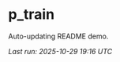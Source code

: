 # p_train

Auto-updating README demo.

<!--START_SECTION:status-->
_Last run: 2025-10-29 19:16 UTC_
<!--END_SECTION:status-->





















































































































































































































































































































































































































































































































































































































































































































































































































































































































































































































































































































































































































































































































































































































































































































































































































































